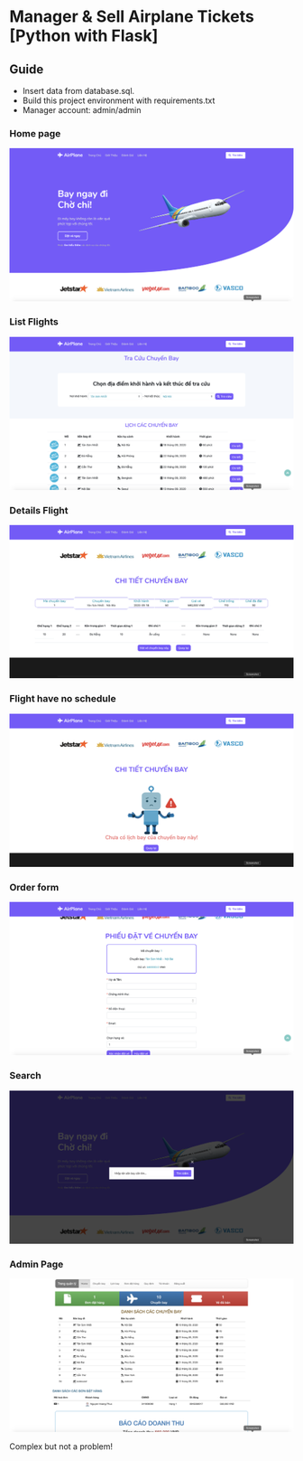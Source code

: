 # Manager & Sell Airplane Tickets [Python with Flask]
## Guide
* Insert data from database.sql.
* Build this project environment with requirements.txt
* Manager account: admin/admin

### Home page

![Home](Screenshots/home.png "demo")

### List Flights

![List](Screenshots/list.png "demo")

### Details Flight

![Details](Screenshots/details.png "demo")

### Flight have no schedule

![Notfound](Screenshots/notfound.png "demo")

### Order form

![Form](Screenshots/form.png "demo")

### Search

![Search](Screenshots/search.png "demo")

### Admin Page

![Admin](Screenshots/admin.png "demo")

Complex but not a problem!
